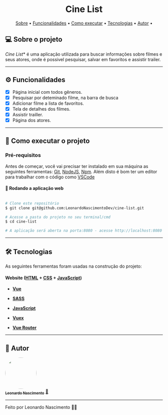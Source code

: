 <h1 align="center">
   Cine List
</h1>

<p align="center">
 <a href="#-sobre-o-projeto">Sobre</a> •
 <a href="#-funcionalidades">Funcionalidades</a> •
 <a href="#-como-executar-o-projeto">Como executar</a> • 
 <a href="#-tecnologias">Tecnologias</a> • 
 <a href="#-autor">Autor</a> • 
</p>


## 💻 Sobre o projeto

*Cine List** é uma aplicação utilizada para buscar informações sobre filmes e seus atores, onde é possivel pesquisar, salvar em favoritos e assistir trailer.

---

## ⚙️ Funcionalidades

- [x] Página inicial com todos gêneros.
- [x] Pesquisar por deteminado filme, na barra de busca
- [x] Adicionar filme a lista de favoritos.
- [x] Tela de detalhes dos filmes.
- [x] Assistir trailler.
- [x] Página dos atores.
      
---

## 🚀 Como executar o projeto


### Pré-requisitos

Antes de começar, você vai precisar ter instalado em sua máquina as seguintes ferramentas:
[Git](https://git-scm.com), [NodeJS](https://nodejs.org/en/), [Npm](https://docs.npmjs.com/cli/v8/commands/npm-install). 
Além disto é bom ter um editor para trabalhar com o código como [VSCode](https://code.visualstudio.com/)

#### 🧭 Rodando a aplicação web

```bash

# Clone este repositório
$ git clone git@github.com:LeonardoNascimentoDev/cine-list.git

# Acesse a pasta do projeto no seu terminal/cmd
$ cd cine-list

# A aplicação será aberta na porta:8080 - acesse http://localhost:8080
```
---

## 🛠 Tecnologias

As seguintes ferramentas foram usadas na construção do projeto:

#### **Website**  ([HTML](https://developer.mozilla.org/pt-BR/docs/Web/HTML)  + [CSS](https://developer.mozilla.org/pt-BR/docs/Web/CSS) + [JavaScript](https://developer.mozilla.org/pt-BR/docs/Web/JavaScript))

-   **[Vue](https://vuejs.org/)**

-   **[SASS](https://sass-lang.com/)**

-   **[JavaScript](https://www.javascript.com/)**

-   **[Vuex](https://vuex.vuejs.org/)**

-   **[Vue Router](https://router.vuejs.org/)**
  
---

## 🦸 Autor

<a href="https://github.com/LeonardoNascimentoDev">
 <img style="border-radius: 50%;" src="https://avatars.githubusercontent.com/u/50468893?v=4" width="100px;" alt=""/>
 <br />
 <sub><b>Leonardo Nascimento</b></sub></a> <a href="https://github.com/LeonardoNascimentoDev" title="Leonardo Nascimento">🚀</a>
 <br />
 
 
---

Feito por Leonardo Nascimento 👋🏽 


